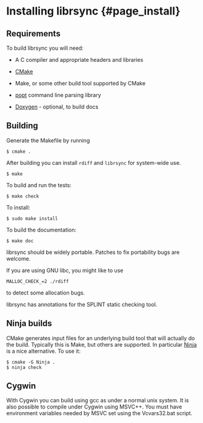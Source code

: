 # Installing librsync {#page_install}

## Requirements

To build librsync you will need:

* A C compiler and appropriate headers and libraries

* [CMake]

* Make, or some other build tool supported by CMake

* [popt] command line parsing library

* [Doxygen] - optional, to build docs

[popt]: http://rpm5.org/files/popt/
[CMake]: http://cmake.org/
[Doxygen]: https://www.stack.nl/~dimitri/doxygen


## Building

Generate the Makefile by running

    $ cmake .

After building you can install `rdiff` and `librsync` for system-wide use.

    $ make
    
To build and run the tests:

    $ make check

To install:

    $ sudo make install
    
To build the documentation:

    $ make doc

librsync should be widely portable. Patches to fix portability bugs are
welcome.

If you are using GNU libc, you might like to use

    MALLOC_CHECK_=2 ./rdiff

to detect some allocation bugs.

librsync has annotations for the SPLINT static checking tool.


## Ninja builds

CMake generates input files for an underlying build tool that will actually do
the build. Typically this is Make, but others are supported. In particular
[Ninja] is a nice alternative. To use it:

    $ cmake -G Ninja .
    $ ninja check

[Ninja]: http://build-ninja.org


## Cygwin

With Cygwin you can build using gcc as under a normal unix system. It
is also possible to compile under Cygwin using MSVC++. You must have
environment variables needed by MSVC set using the Vcvars32.bat
script.
